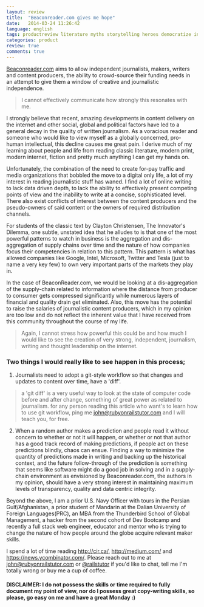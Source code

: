 ```yaml
---
layout: review
title:  "Beaconreader.com gives me hope"
date:   2014-03-24 11:26:42
language: english
tags: productreview literature myths storytelling heroes democratize information 
categories: product
review: true
comments: true
---
```


<a href="http://www.beaconreader.com" target="new">Beaconreader.com</a> aims to allow independent journalists, makers, writers and content producers, the ability to crowd-source their funding needs in an attempt to give them a window of creative and journalistic independence.  

> I cannot effectively communicate how strongly this resonates with me.

I strongly believe that recent, amazing developments in content delivery on the internet and other social, global and political factors have led to a general decay in the quality of written journalism.  As a voracious reader and someone who would like to view myself as a globally concerned, pro-human intellectual, this decline causes me great pain.  I derive much of my learning about people and life from reading classic literature, modern print, modern internet, fiction and pretty much anything I can get my hands on.  

Unfortunately, the combination of the need to create for-pay traffic and media organizations that bobbled the move to a digital only life, a lot of my interest in reading journalistic stuff has waned.  I find a lot of online writing to lack data driven depth, to lack the ability to effectively present competing points of view and the inability to write at a concise, sophisticated level.  There also exist conflicts of interest between the content producers and the pseudo-owners of said content or the owners of required distribution channels.  


For students of the classic text by Clayton Christensen, The Innovator's Dilemma, one subtle, unstated idea that he alludes to is that one of the most powerful patterns to watch in business is the aggregation and dis-aggregation of supply chains over time and the nature of how companies focus their competencies in relation to this pattern.  This pattern is what has allowed companies like Google, Intel, Microsoft, Twitter and Tesla (just to name a very key few) to own very important parts of the markets they play in.  

In the case of BeaconReader.com, we would be looking at a dis-aggregation of the supply-chain related to information where the distance from producer to consumer gets compressed significantly while numerous layers of financial and quality drain get eliminated.  Also, this move has the potential to raise the salaries of journalistic content producers, which in my opinion are too low and do not reflect the inherent value that I have received from this community throughout the course of my life.  

> Again, I cannot stress how powerful this could be and how much I would like to see the creation of very strong, independent, journalism, writing and thought leadership on the internet.

### Two things I would really like to see happen in this process;

1.  Journalists need to adopt a git-style workflow so that changes and updates to content over time, have a 'diff'.  

> a 'git diff' is a very useful way to look at the state of computer code before and after change, something of great power as related to journalism. for any person reading this article who want's to learn how to use git workflow, ping me john@rubyonrailstutor.com and I will teach you, for free. 

2.  When a random author makes a prediction and people read it without concern to whether or not it will happen, or whether or not that author has a good track record of making predictions, if people act on these predictions blindly, chaos can ensue.  Finding a way to minimize the quantity of predictions made in writing and backing up the historical context, and the future follow-through of the prediction is something that seems like software might do a good job in solving and in a supply-chain environment as envisioned by Beaconreader.com, the authors in my opinion, should have a very strong interest in maintaining maximum levels of transparency, quality and data centric integrity.


Beyond the above, I am a prior U.S. Navy Officer with tours in the Persian Gulf/Afghanistan, a prior student of Mandarin at the Dalian University of Foreign Languages(PRC), an MBA from the Thunderbird School of Global Management, a hacker from the second cohort of Dev Bootcamp and recently a full stack web engineer, educator and mentor who is trying to change the nature of how people around the globe acquire relevant maker skills.  

I spend a lot of time reading <a href="http://cir.ca/" target="new">http://cir.ca/</a>, <a href="http://medium.com/" target="new">http://medium.com/</a> and <a href="https://news.ycombinator.com/" target="new">https://news.ycombinator.com/</a>. Please reach out to me at <a href="mailto:john@rubyonrailstutor.com">john@rubyonrailstutor.com</a> or <a href="http://twitter.com/railstutor">@railstutor</a> if you'd like to chat, tell me I'm totally wrong or buy me a cup of coffee. 


#### DISCLAIMER: I do not possess the skills or time required to fully document my point of view, nor do I possess great copy-writing skills, so please, go easy on me and have a great Monday :)
